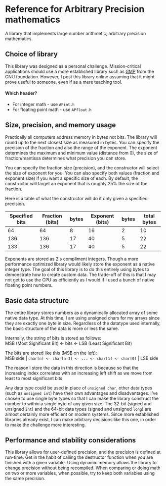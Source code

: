 # Reference for Arbitrary Precision mathematics

A library that implements large number arithmetic, arbitrary precision mathematics.

## Choice of library

This library was designed as a personal challenge. Mission-critical applications should use a more established library such as [GMP](https://gmplib.org/) from the GNU foundation. However, I post this library online assuming that it might prove useful to someone, even if as a mere teaching tool.

#### Which header?

- For integer math - use `APint.h`
- For floating point math - use `APfloat.h`

## Size, precision, and memory usage

Practically all computers address memory in bytes not bits. The library will round up to the next closest size as measured in bytes. You can specify the precision of the fraction and also the range of the exponent. The exponent determines the maximum and minimum value (distance from 0), the size of fraction/mantissa determines what precision you can store.

You can specify the fraction size (precision), and the constructor will select the size of exponent for you. You can also specify both values (fraction and exponent size) if you want a specific size of each. By default, the constructor will target an exponent that is roughly 25% the size of the fraction.

Here is a table of what the constructor will do if only given a specified precision.

| Specified bits | Fraction (bits) | bytes | Exponent (bits) | bytes | total bytes |
|----------------|-----------------|-------|-----------------|-------|-------------|
| 64             | 64              | 8     | 16              | 2     | 10          |
| 136            | 136             | 17    | 40              | 5     | 22          |
| 133            | 136             | 17    | 40              | 5     | 22          |

Exponents are stored as 2's compliment integers. Though a more performance optimized library would likely store the exponent as a native integer type. The goal of this library is to do this entirely using bytes to demonstrate how to create custom data. The trade-off of this is that I may not get to use the CPU as efficiently as I would if I used a bunch of native
floating point numbers.

## Basic data structure

The entire library stores numbers as a dynamically allocated array of some native data type. At this time, I am using unsigned chars for my arrays since they are exactly one byte in size. Regardless of the datatype used internally, the basic structure of the data is more or less the same.

Internally, the string of bits is stored as follows:  
MSB (Most Significant Bit) <- bits <- LSB (Least Significant Bit)

The bits are stored like this (MSB on the left):  
MSB side | ` char[n] <- char[n-1] <- ... <- char[1] <- char[0] ` | LSB side

The reason I store the data in this direction is because so that the increasing index
correlates with an increasing left shift as we move from least to most significant bits.

Any data type could be used in place of `unsigned char`, other data types (such as `unsigned
int`) have their own advantages and disadvantages. I've chosen to use single byte types so
that I can make the library construct the number to within a single byte of any given size.
The 32-bit (signed and unsigned `int`) and the 64-bit data types (signed and unsigned
`long`) are almost certainly more efficient on modern systems. Since more established
libraries already exist, I can make arbitrary decisions like this one, in order to make the
challenge more interesting.

## Performance and stability considerations

This library allows for user-defined precision, and the precision is defined at run-time. Get in the habit of calling the destructor function when you are finished with a given variable. Using dynamic memory allows the library to change precision without being recompiled. When comparing or doing math on two or more variables, when possible, try to keep both variables using the same precision.
